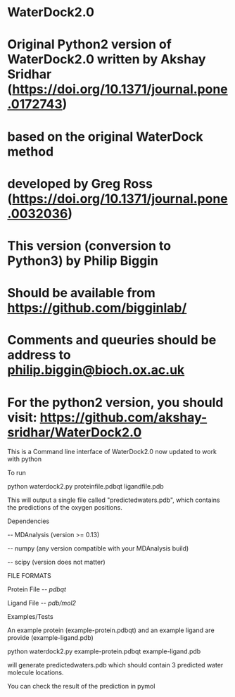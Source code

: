 # WaterDock2.0
# Original Python2 version of WaterDock2.0 written by Akshay Sridhar (https://doi.org/10.1371/journal.pone.0172743)
# based on the original WaterDock method
# developed by Greg Ross (https://doi.org/10.1371/journal.pone.0032036) 
# This version (conversion to Python3) by Philip Biggin
# Should be available from https://github.com/bigginlab/
# Comments and queuries should be address to philip.biggin@bioch.ox.ac.uk 
# For the python2 version, you should visit:  https://github.com/akshay-sridhar/WaterDock2.0

This is a Command line interface of WaterDock2.0 now updated to work with python 

To run

python waterdock2.py proteinfile.pdbqt ligandfile.pdb

This will output a single file called "predictedwaters.pdb", which contains the predictions of the oxygen positions.


Dependencies

-- MDAnalysis (version >= 0.13)

-- numpy (any version compatible with your MDAnalysis build)

-- scipy (version does not matter)


FILE FORMATS

Protein File -- *pdbqt*

Ligand File -- *pdb/mol2*

Examples/Tests

An example protein (example-protein.pdbqt) and an example ligand are provide (example-ligand.pdb)

python waterdock2.py example-protein.pdbqt example-ligand.pdb 

will generate predictedwaters.pdb which should contain 3 predicted water molecule locations.

You can check the result of the prediction in pymol

